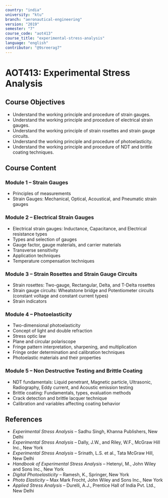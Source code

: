 ```yaml
---
country: "india"
university: "ktu"
branch: "aeronautical-engineering"
version: "2019"
semester: "7"
course_code: "aot413"
course_title: "experimental-stress-analysis"
language: "english"
contributor: "@9sreerag7"
---
```


# AOT413: Experimental Stress Analysis

## Course Objectives

- Understand the working principle and procedure of strain gauges.
- Understand the working principle and procedure of electrical strain gauges.
- Understand the working principle of strain rosettes and strain gauge circuits.
- Understand the working principle and procedure of photoelasticity.
- Understand the working principle and procedure of NDT and brittle coating techniques.

## Course Content

### Module 1 – Strain Gauges

- Principles of measurements  
- Strain Gauges: Mechanical, Optical, Acoustical, and Pneumatic strain gauges

### Module 2 – Electrical Strain Gauges

- Electrical strain gauges: Inductance, Capacitance, and Electrical resistance types  
- Types and selection of gauges  
- Gauge factor, gauge materials, and carrier materials  
- Transverse sensitivity  
- Application techniques  
- Temperature compensation techniques

### Module 3 – Strain Rosettes and Strain Gauge Circuits

- Strain rosettes: Two-gauge, Rectangular, Delta, and T-Delta rosettes  
- Strain gauge circuits: Wheatstone bridge and Potentiometer circuits (constant voltage and constant current types)  
- Strain indicators

### Module 4 – Photoelasticity

- Two-dimensional photoelasticity  
- Concept of light and double refraction  
- Stress optic law  
- Plane and circular polariscope  
- Fringe pattern interpretation, sharpening, and multiplication  
- Fringe order determination and calibration techniques  
- Photoelastic materials and their properties

### Module 5 – Non Destructive Testing and Brittle Coating

- NDT fundamentals: Liquid penetrant, Magnetic particle, Ultrasonic, Radiography, Eddy current, and Acoustic emission testing  
- Brittle coating: Fundamentals, types, evaluation methods  
- Crack detection and brittle lacquer technique  
- Calibration and variables affecting coating behavior

## References

- *Experimental Stress Analysis* – Sadhu Singh, Khanna Publishers, New Delhi  
- *Experimental Stress Analysis* – Dally, J.W., and Riley, W.F., McGraw Hill Inc., New York  
- *Experimental Stress Analysis* – Srinath, L.S. et al., Tata McGraw Hill, New Delhi  
- *Handbook of Experimental Stress Analysis* – Hetenyi, M., John Wiley and Sons Inc., New York  
- *Digital Photoelasticity* – Ramesh, K., Springer, New York  
- *Photo Elasticity* – Max Mark Frocht, John Wiley and Sons Inc., New York  
- *Applied Stress Analysis* – Durelli, A.J., Prentice Hall of India Pvt. Ltd., New Delhi  
